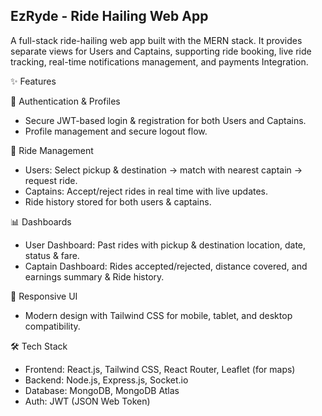 ## EzRyde - Ride Hailing Web App

A full-stack ride-hailing web app built with the MERN stack. It provides separate views for Users and Captains, supporting ride booking, live ride tracking, real-time notifications management, and payments Integration.

✨ Features

👤 Authentication & Profiles

- Secure JWT-based login & registration for both Users and Captains.
- Profile management and secure logout flow.

🚗 Ride Management

- Users: Select pickup & destination → match with nearest captain → request ride.
- Captains: Accept/reject rides in real time with live updates.
- Ride history stored for both users & captains.

📊 Dashboards

- User Dashboard: Past rides with pickup & destination location, date, status & fare.
- Captain Dashboard: Rides accepted/rejected, distance covered, and earnings summary & Ride history.

📱 Responsive UI
- Modern design with Tailwind CSS for mobile, tablet, and desktop compatibility.

🛠️ Tech Stack

- Frontend: React.js, Tailwind CSS, React Router, Leaflet (for maps)
- Backend: Node.js, Express.js, Socket.io
- Database: MongoDB, MongoDB Atlas
- Auth: JWT (JSON Web Token)
